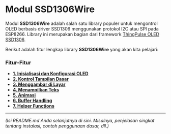 # Modul SSD1306Wire

Modul **SSD1306Wire** adalah salah satu library populer untuk mengontrol OLED berbasis driver SSD1306 menggunakan protokol I2C atau SPI pada ESP8266. Library ini merupakan bagian dari framework [ThingPulse OLED SSD1306](https://github.com/ThingPulse/esp8266-oled-ssd1306).

Berikut adalah fitur lengkap library **SSD1306Wire** yang akan kita pelajari:

### Fitur-Fitur

*   **[1. Inisialisasi dan Konfigurasi OLED](readme-page/inisialisasi.md)**
*   **[2. Kontrol Tampilan Dasar](readme-page/kontrol-tampilan.md)**
*   **[3. Menggambar di Layar](readme-page/menggambar.md)**
*   **[4. Menampilkan Teks](readme-page/menampilkan-teks.md)**
*   **[5. Animasi](readme-page/animasi.md)**
*   **[6. Buffer Handling](readme-page/buffer-handling.md)**
*   **[7. Helper Functions](readme-page/helper-functions.md)**

---

*(Isi README.md Anda selanjutnya di sini. Misalnya, penjelasan singkat tentang instalasi, contoh penggunaan dasar, dll.)*